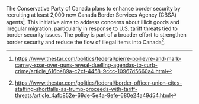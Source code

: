 The Conservative Party of Canada plans to enhance border security by recruiting at least 2,000 new Canada Border Services Agency (CBSA) agents[^1]. This initiative aims to address concerns about illicit goods and irregular migration, particularly in response to U.S. tariff threats tied to border security issues. The policy is part of a broader effort to strengthen border security and reduce the flow of illegal items into Canada[^2].

[^1]: https://www.thestar.com/politics/federal/pierre-poilievre-and-mark-carney-spar-over-guns-reveal-duelling-agendas-to-curb-crime/article_616be89a-c2cf-4458-9ccc-10967d5660a4.html  
[^2]: https://www.thestar.com/politics/federal/border-officer-union-cites-staffing-shortfalls-as-trump-proceeds-with-tariff-threats/article_4afb852e-69de-5e4a-9efe-680e24a49d54.html
